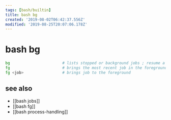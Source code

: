 ```yaml
---
tags: [bash/builtin]
title: bash bg
created: '2019-08-02T06:42:37.556Z'
modified: '2019-08-25T20:07:06.178Z'
---
```


# bash bg

```sh
bg                       # lists stopped or background jobs ; resume a stopped job in the background
fg                       # brings the most recent job in the foreground
fg <job>                 # brings job to the foreground
```

## see also
- [[bash jobs]]
- [[bash fg]]
- [[bash process-handling]]
